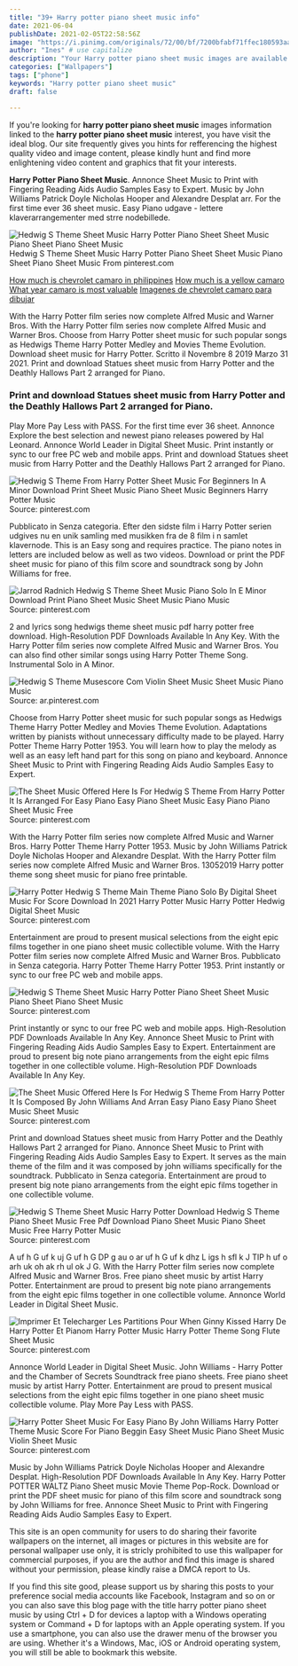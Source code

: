 ```yaml
---
title: "39+ Harry potter piano sheet music info"
date: 2021-06-04
publishDate: 2021-02-05T22:58:56Z
image: "https://i.pinimg.com/originals/72/00/bf/7200bfabf71ffec180593aa5a2434c8d.png"
author: "Ines" # use capitalize
description: "Your Harry potter piano sheet music images are available. Harry potter piano sheet music are a topic that is being searched for and liked by netizens today. You can Find and Download the Harry potter piano sheet music files here. Download all royalty-free photos."
categories: ["Wallpapers"]
tags: ["phone"]
keywords: "Harry potter piano sheet music"
draft: false

---
```


If you're looking for **harry potter piano sheet music** images information linked to the **harry potter piano sheet music** interest, you have visit the ideal  blog.  Our site frequently  gives you  hints  for refferencing  the highest  quality video and image  content, please kindly hunt and find more enlightening video content and graphics  that fit your interests.

**Harry Potter Piano Sheet Music**. Annonce Sheet Music to Print with Fingering Reading Aids Audio Samples Easy to Expert. Music by John Williams Patrick Doyle Nicholas Hooper and Alexandre Desplat arr. For the first time ever 36 sheet music. Easy Piano udgave - lettere klaverarrangementer med strre nodebillede.

![Hedwig S Theme Sheet Music Harry Potter Piano Sheet Sheet Music Piano Sheet Piano Sheet Music](https://i.pinimg.com/474x/d7/c2/9f/d7c29f64aa7029c3f91d8b9f4ee75001.jpg "Hedwig S Theme Sheet Music Harry Potter Piano Sheet Sheet Music Piano Sheet Piano Sheet Music")
Hedwig S Theme Sheet Music Harry Potter Piano Sheet Sheet Music Piano Sheet Piano Sheet Music From pinterest.com

[How much is chevrolet camaro in philippines](/how-much-is-chevrolet-camaro-in-philippines/)
[How much is a yellow camaro](/how-much-is-a-yellow-camaro/)
[What year camaro is most valuable](/what-year-camaro-is-most-valuable/)
[Imagenes de chevrolet camaro para dibujar](/imagenes-de-chevrolet-camaro-para-dibujar/)

With the Harry Potter film series now complete Alfred Music and Warner Bros. With the Harry Potter film series now complete Alfred Music and Warner Bros. Choose from Harry Potter sheet music for such popular songs as Hedwigs Theme Harry Potter Medley and Movies Theme Evolution. Download sheet music for Harry Potter. Scritto il Novembre 8 2019 Marzo 31 2021. Print and download Statues sheet music from Harry Potter and the Deathly Hallows Part 2 arranged for Piano.

### Print and download Statues sheet music from Harry Potter and the Deathly Hallows Part 2 arranged for Piano.

Play More Pay Less with PASS. For the first time ever 36 sheet. Annonce Explore the best selection and newest piano releases powered by Hal Leonard. Annonce World Leader in Digital Sheet Music. Print instantly or sync to our free PC web and mobile apps. Print and download Statues sheet music from Harry Potter and the Deathly Hallows Part 2 arranged for Piano.


![Hedwig S Theme From Harry Potter Sheet Music For Beginners In A Minor Download Print Sheet Music Piano Sheet Music Beginners Harry Potter Music](https://i.pinimg.com/originals/29/bb/72/29bb72650be611992bea2fdb28b620de.jpg "Hedwig S Theme From Harry Potter Sheet Music For Beginners In A Minor Download Print Sheet Music Piano Sheet Music Beginners Harry Potter Music")
Source: pinterest.com

Pubblicato in Senza categoria. Efter den sidste film i Harry Potter serien udgives nu en unik samling med musikken fra de 8 film i n samlet klavernode. This is an Easy song and requires practice. The piano notes in letters are included below as well as two videos. Download or print the PDF sheet music for piano of this film score and soundtrack song by John Williams for free.

![Jarrod Radnich Hedwig S Theme Sheet Music Piano Solo In E Minor Download Print Piano Sheet Music Sheet Music Piano Music](https://i.pinimg.com/originals/78/ae/d9/78aed9844a9183596d1849d9eaa62145.gif "Jarrod Radnich Hedwig S Theme Sheet Music Piano Solo In E Minor Download Print Piano Sheet Music Sheet Music Piano Music")
Source: pinterest.com

2 and lyrics song hedwigs theme sheet music pdf harry potter free download. High-Resolution PDF Downloads Available In Any Key. With the Harry Potter film series now complete Alfred Music and Warner Bros. You can also find other similar songs using Harry Potter Theme Song. Instrumental Solo in A Minor.

![Hedwig S Theme Musescore Com Violin Sheet Music Sheet Music Piano Music](https://i.pinimg.com/originals/a4/04/44/a40444d5c49ae14026652a78fc6fab53.png "Hedwig S Theme Musescore Com Violin Sheet Music Sheet Music Piano Music")
Source: ar.pinterest.com

Choose from Harry Potter sheet music for such popular songs as Hedwigs Theme Harry Potter Medley and Movies Theme Evolution. Adaptations written by pianists without unnecessary difficulty made to be played. Harry Potter Theme Harry Potter 1953. You will learn how to play the melody as well as an easy left hand part for this song on piano and keyboard. Annonce Sheet Music to Print with Fingering Reading Aids Audio Samples Easy to Expert.

![The Sheet Music Offered Here Is For Hedwig S Theme From Harry Potter It Is Arranged For Easy Piano Easy Piano Sheet Music Easy Piano Piano Sheet Music Free](https://i.pinimg.com/originals/96/f5/c7/96f5c7b0b01b434495816dec8cb203ee.png "The Sheet Music Offered Here Is For Hedwig S Theme From Harry Potter It Is Arranged For Easy Piano Easy Piano Sheet Music Easy Piano Piano Sheet Music Free")
Source: pinterest.com

With the Harry Potter film series now complete Alfred Music and Warner Bros. Harry Potter Theme Harry Potter 1953. Music by John Williams Patrick Doyle Nicholas Hooper and Alexandre Desplat. With the Harry Potter film series now complete Alfred Music and Warner Bros. 13052019 Harry potter theme song sheet music for piano free printable.

![Harry Potter Hedwig S Theme Main Theme Piano Solo By Digital Sheet Music For Score Download In 2021 Harry Potter Music Harry Potter Hedwig Digital Sheet Music](https://i.pinimg.com/originals/f5/f4/b0/f5f4b02729dc18e17b20d060c97d6e8e.png "Harry Potter Hedwig S Theme Main Theme Piano Solo By Digital Sheet Music For Score Download In 2021 Harry Potter Music Harry Potter Hedwig Digital Sheet Music")
Source: pinterest.com

Entertainment are proud to present musical selections from the eight epic films together in one piano sheet music collectible volume. With the Harry Potter film series now complete Alfred Music and Warner Bros. Pubblicato in Senza categoria. Harry Potter Theme Harry Potter 1953. Print instantly or sync to our free PC web and mobile apps.

![Hedwig S Theme Sheet Music Harry Potter Piano Sheet Sheet Music Piano Sheet Piano Sheet Music](https://i.pinimg.com/474x/d7/c2/9f/d7c29f64aa7029c3f91d8b9f4ee75001.jpg "Hedwig S Theme Sheet Music Harry Potter Piano Sheet Sheet Music Piano Sheet Piano Sheet Music")
Source: pinterest.com

Print instantly or sync to our free PC web and mobile apps. High-Resolution PDF Downloads Available In Any Key. Annonce Sheet Music to Print with Fingering Reading Aids Audio Samples Easy to Expert. Entertainment are proud to present big note piano arrangements from the eight epic films together in one collectible volume. High-Resolution PDF Downloads Available In Any Key.

![The Sheet Music Offered Here Is For Hedwig S Theme From Harry Potter It Is Composed By John Williams And Arran Easy Piano Easy Piano Sheet Music Sheet Music](https://i.pinimg.com/originals/6e/a7/a9/6ea7a9d232bf0d7ed060a98895ae93a9.png "The Sheet Music Offered Here Is For Hedwig S Theme From Harry Potter It Is Composed By John Williams And Arran Easy Piano Easy Piano Sheet Music Sheet Music")
Source: pinterest.com

Print and download Statues sheet music from Harry Potter and the Deathly Hallows Part 2 arranged for Piano. Annonce Sheet Music to Print with Fingering Reading Aids Audio Samples Easy to Expert. It serves as the main theme of the film and it was composed by john williams specifically for the soundtrack. Pubblicato in Senza categoria. Entertainment are proud to present big note piano arrangements from the eight epic films together in one collectible volume.

![Hedwig S Theme Sheet Music Harry Potter Download Hedwig S Theme Piano Sheet Music Free Pdf Download Piano Sheet Music Piano Sheet Music Free Harry Potter Music](https://i.pinimg.com/originals/55/63/8e/55638ebfa8d76f3b0c45e0ad5ebdf0aa.jpg "Hedwig S Theme Sheet Music Harry Potter Download Hedwig S Theme Piano Sheet Music Free Pdf Download Piano Sheet Music Piano Sheet Music Free Harry Potter Music")
Source: pinterest.com

A uf h G uf k uj G uf h G DP g au o ar uf h G uf k dhz L igs h sfl k J TIP h uf o arh uk oh ak rh ul ok J G. With the Harry Potter film series now complete Alfred Music and Warner Bros. Free piano sheet music by artist Harry Potter. Entertainment are proud to present big note piano arrangements from the eight epic films together in one collectible volume. Annonce World Leader in Digital Sheet Music.

![Imprimer Et Telecharger Les Partitions Pour When Ginny Kissed Harry De Harry Potter Et Pianom Harry Potter Music Harry Potter Theme Song Flute Sheet Music](https://i.pinimg.com/736x/18/3b/ae/183bae4018b6c2aef4d1da3e3841003a.jpg "Imprimer Et Telecharger Les Partitions Pour When Ginny Kissed Harry De Harry Potter Et Pianom Harry Potter Music Harry Potter Theme Song Flute Sheet Music")
Source: pinterest.com

Annonce World Leader in Digital Sheet Music. John Williams - Harry Potter and the Chamber of Secrets Soundtrack free piano sheets. Free piano sheet music by artist Harry Potter. Entertainment are proud to present musical selections from the eight epic films together in one piano sheet music collectible volume. Play More Pay Less with PASS.

![Harry Potter Sheet Music For Easy Piano By John Williams Harry Potter Theme Music Score For Piano Beggin Easy Sheet Music Piano Sheet Music Violin Sheet Music](https://i.pinimg.com/originals/72/00/bf/7200bfabf71ffec180593aa5a2434c8d.png "Harry Potter Sheet Music For Easy Piano By John Williams Harry Potter Theme Music Score For Piano Beggin Easy Sheet Music Piano Sheet Music Violin Sheet Music")
Source: pinterest.com

Music by John Williams Patrick Doyle Nicholas Hooper and Alexandre Desplat. High-Resolution PDF Downloads Available In Any Key. Harry Potter POTTER WALTZ Piano Sheet music Movie Theme Pop-Rock. Download or print the PDF sheet music for piano of this film score and soundtrack song by John Williams for free. Annonce Sheet Music to Print with Fingering Reading Aids Audio Samples Easy to Expert.

This site is an open community for users to do sharing their favorite wallpapers on the internet, all images or pictures in this website are for personal wallpaper use only, it is stricly prohibited to use this wallpaper for commercial purposes, if you are the author and find this image is shared without your permission, please kindly raise a DMCA report to Us.

If you find this site good, please support us by sharing this posts to your preference social media accounts like Facebook, Instagram and so on or you can also save this blog page with the title harry potter piano sheet music by using Ctrl + D for devices a laptop with a Windows operating system or Command + D for laptops with an Apple operating system. If you use a smartphone, you can also use the drawer menu of the browser you are using. Whether it's a Windows, Mac, iOS or Android operating system, you will still be able to bookmark this website.
